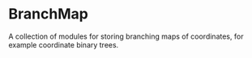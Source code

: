 # BranchMap
A collection of modules for storing branching maps of coordinates, for example coordinate binary trees.
